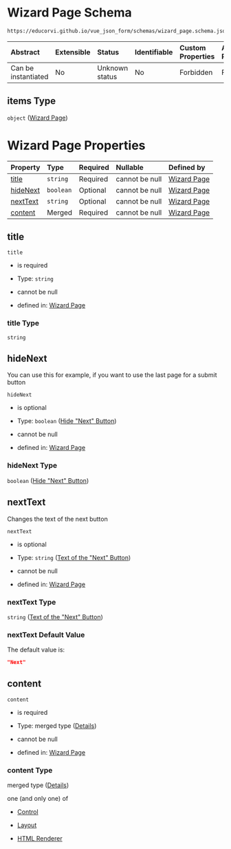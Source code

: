 # Wizard Page Schema

```txt
https://educorvi.github.io/vue_json_form/schemas/wizard_page.schema.json#/properties/pages/items
```



| Abstract            | Extensible | Status         | Identifiable | Custom Properties | Additional Properties | Access Restrictions | Defined In                                                                  |
| :------------------ | :--------- | :------------- | :----------- | :---------------- | :-------------------- | :------------------ | :-------------------------------------------------------------------------- |
| Can be instantiated | No         | Unknown status | No           | Forbidden         | Forbidden             | none                | [wizard.schema.json*](../schemas/wizard.schema.json "open original schema") |

## items Type

`object` ([Wizard Page](wizard-properties-pages-wizard-page.md))

# Wizard Page Properties

| Property              | Type      | Required | Nullable       | Defined by                                                                                                                                                       |
| :-------------------- | :-------- | :------- | :------------- | :--------------------------------------------------------------------------------------------------------------------------------------------------------------- |
| [title](#title)       | `string`  | Required | cannot be null | [Wizard Page](wizard_page-properties-title.md "https://educorvi.github.io/vue_json_form/schemas/wizard_page.schema.json#/properties/title")                      |
| [hideNext](#hidenext) | `boolean` | Optional | cannot be null | [Wizard Page](wizard_page-properties-hide-next-button.md "https://educorvi.github.io/vue_json_form/schemas/wizard_page.schema.json#/properties/hideNext")        |
| [nextText](#nexttext) | `string`  | Optional | cannot be null | [Wizard Page](wizard_page-properties-text-of-the-next-button.md "https://educorvi.github.io/vue_json_form/schemas/wizard_page.schema.json#/properties/nextText") |
| [content](#content)   | Merged    | Required | cannot be null | [Wizard Page](wizard_page-properties-content.md "https://educorvi.github.io/vue_json_form/schemas/wizard_page.schema.json#/properties/content")                  |

## title



`title`

*   is required

*   Type: `string`

*   cannot be null

*   defined in: [Wizard Page](wizard_page-properties-title.md "https://educorvi.github.io/vue_json_form/schemas/wizard_page.schema.json#/properties/title")

### title Type

`string`

## hideNext

You can use this for example, if you want to use the last page for a submit button

`hideNext`

*   is optional

*   Type: `boolean` ([Hide "Next" Button](wizard_page-properties-hide-next-button.md))

*   cannot be null

*   defined in: [Wizard Page](wizard_page-properties-hide-next-button.md "https://educorvi.github.io/vue_json_form/schemas/wizard_page.schema.json#/properties/hideNext")

### hideNext Type

`boolean` ([Hide "Next" Button](wizard_page-properties-hide-next-button.md))

## nextText

Changes the text of the next button

`nextText`

*   is optional

*   Type: `string` ([Text of the "Next" Button](wizard_page-properties-text-of-the-next-button.md))

*   cannot be null

*   defined in: [Wizard Page](wizard_page-properties-text-of-the-next-button.md "https://educorvi.github.io/vue_json_form/schemas/wizard_page.schema.json#/properties/nextText")

### nextText Type

`string` ([Text of the "Next" Button](wizard_page-properties-text-of-the-next-button.md))

### nextText Default Value

The default value is:

```json
"Next"
```

## content



`content`

*   is required

*   Type: merged type ([Details](wizard_page-properties-content.md))

*   cannot be null

*   defined in: [Wizard Page](wizard_page-properties-content.md "https://educorvi.github.io/vue_json_form/schemas/wizard_page.schema.json#/properties/content")

### content Type

merged type ([Details](wizard_page-properties-content.md))

one (and only one) of

*   [Control](layout-properties-elements-layoutelement-oneof-control.md "check type definition")

*   [Layout](layout-properties-elements-layoutelement-oneof-layout.md "check type definition")

*   [HTML Renderer](layout-properties-elements-layoutelement-oneof-html-renderer.md "check type definition")
